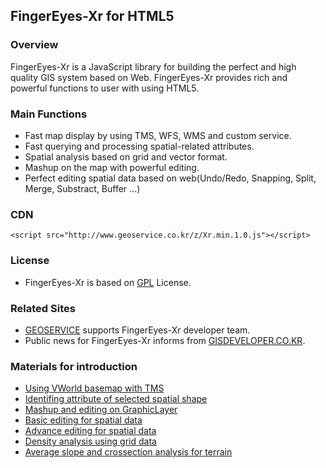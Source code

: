 ﻿## FingerEyes-Xr for HTML5

### Overview
FingerEyes-Xr is a JavaScript library for building the perfect and high quality GIS system based on Web. FingerEyes-Xr provides rich and powerful functions to user with using HTML5.

### Main Functions
* Fast map display by using TMS, WFS, WMS and custom service.
* Fast querying and processing spatial-related attributes.
* Spatial analysis based on grid and vector format.
* Mashup on the map with powerful editing.
* Perfect editing spatial data based on web(Undo/Redo, Snapping, Split, Merge, Substract, Buffer ...) 

### CDN
```
<script src="http://www.geoservice.co.kr/z/Xr.min.1.0.js"></script>
```

### License
* FingerEyes-Xr is based on [GPL](http://www.gnu.org/licenses/gpl.html) License.

### Related Sites
* [GEOSERVICE](http://www.geoservice.co.kr) supports FingerEyes-Xr developer team.
* Public news for FingerEyes-Xr informs from [GISDEVELOPER.CO.KR](http://www.gisdeveloper.co.kr). 

### Materials for introduction
* [Using VWorld basemap with TMS](http://www.youtube.com/watch?v=YljW7m81aTg)
* [Identifing attribute of selected spatial shape](http://www.youtube.com/watch?v=svRgKdMVbeM)
* [Mashup and editing on GraphicLayer](http://www.youtube.com/watch?v=gVs9O6qZPYA)
* [Basic editing for spatial data](http://www.youtube.com/watch?v=y4JsEHZEog0)
* [Advance editing for spatial data](http://www.youtube.com/watch?v=iUZm-14yM1w)
* [Density analysis using grid data](http://www.youtube.com/watch?v=t-bZOcpGQHg)
* [Average slope and crossection analysis for terrain](http://www.youtube.com/watch?v=gU6i0D9fDQQ)

